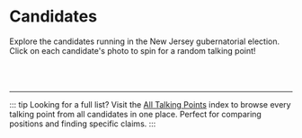 # Candidates

Explore the candidates running in the New Jersey gubernatorial election. Click on each candidate's photo to spin for a random talking point!

<script setup>
import { getAllCandidates } from '../.vitepress/data/candidates'

const candidates = getAllCandidates()
</script>

<div v-for="candidate in candidates" :key="candidate.id" style="margin-bottom: 4rem;">
  <CandidateInteractive :candidate="candidate" />
</div>

---

::: tip Looking for a full list?
Visit the [All Talking Points](/all-points/) index to browse every talking point from all candidates in one place. Perfect for comparing positions and finding specific claims.
:::
